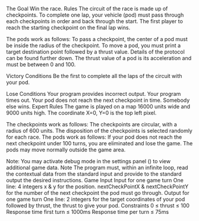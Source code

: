 The Goal
Win the race.
 	Rules
The circuit of the race is made up of checkpoints. To complete one lap, your vehicle (pod) must pass through each checkpoints in order and back through the start. The first player to reach the starting checkpoint on the final lap wins.

The pods work as follows:
To pass a checkpoint, the center of a pod must be inside the radius of the checkpoint.
To move a pod, you must print a target destination point followed by a thrust value. Details of the protocol can be found further down.
The thrust value of a pod is its acceleration and must be between 0 and 100.
 
Victory Conditions
Be the first to complete all the laps of the circuit with your pod.
 
Lose Conditions
Your program provides incorrect output.
Your program times out.
Your pod does not reach the next checkpoint in time.
Somebody else wins.
 	Expert Rules
The game is played on a map 16000 units wide and 9000 units high. The coordinate X=0, Y=0 is the top left pixel.

The checkpoints work as follows:
The checkpoints are circular, with a radius of 600 units.
The disposition of the checkpoints is selected randomly for each race.
The pods work as follows:
If your pod does not reach the next checkpoint under 100 turns, you are eliminated and lose the game.
The pods may move normally outside the game area.

Note: You may activate debug mode in the settings panel () to view additional game data.
 	Note
The program must, within an infinite loop, read the contextual data from the standard input and provide to the standard output the desired instructions.
 	Game Input
Input for one game turn
One line: 4 integers x & y for the position. nextCheckPointX & nextCheckPointY for the number of the next checkpoint the pod must go through.
Output for one game turn
One line: 2 integers for the target coordinates of your pod followed by thrust, the thrust to give your pod.
Constraints
0 ≤ thrust ≤ 100
Response time first turn ≤ 1000ms
Response time per turn ≤ 75ms